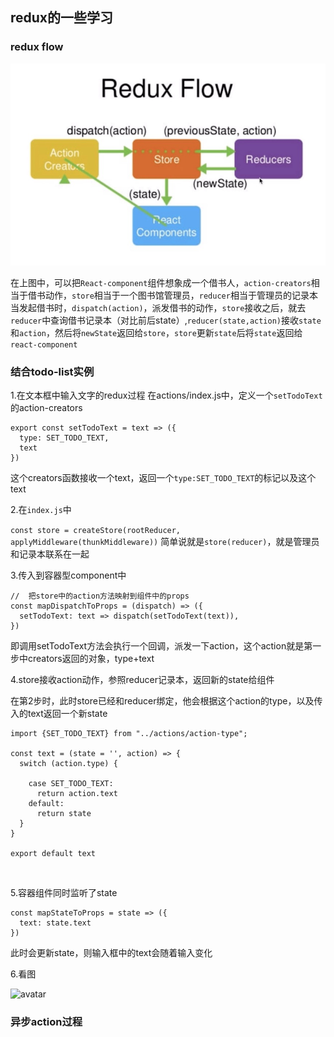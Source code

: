 ## redux的一些学习

### redux flow
![avatar](./public/redux-flow.jpeg)

在上图中，可以把`React-component`组件想象成一个借书人，`action-creators`相当于借书动作，`store`相当于一个图书馆管理员，`reducer`相当于管理员的记录本
当发起借书时，`dispatch(action)`，派发借书的动作，`store`接收之后，就去`reducer`中查询借书记录本（对比前后state）,`reducer(state,action)`接收`state`
和`action`，然后将`newState`返回给`store`，`store`更新`state`后将`state`返回给`react-component`

###  结合todo-list实例
1.在文本框中输入文字的redux过程
在actions/index.js中，定义一个`setTodoText`的action-creators
```
export const setTodoText = text => ({
  type: SET_TODO_TEXT,
  text
})
```
这个creators函数接收一个text，返回一个`type:SET_TODO_TEXT`的标记以及这个text<br/>

2.在`index.js`中

```const store = createStore(rootReducer, applyMiddleware(thunkMiddleware))```
简单说就是```store(reducer)```，就是管理员和记录本联系在一起<br/>

3.传入到容器型component中

```
//  把store中的action方法映射到组件中的props
const mapDispatchToProps = (dispatch) => ({
  setTodoText: text => dispatch(setTodoText(text)),
})
```
即调用setTodoText方法会执行一个回调，派发一下action，这个action就是第一步中creators返回的对象，type+text<br/>

4.store接收action动作，参照reducer记录本，返回新的state给组件

在第2步时，此时store已经和reducer绑定，他会根据这个action的type，以及传入的text返回一个新state

```
import {SET_TODO_TEXT} from "../actions/action-type";

const text = (state = '', action) => {
  switch (action.type) {

    case SET_TODO_TEXT:
      return action.text
    default:
      return state
  }
}

export default text
```
<br/>

5.容器组件同时监听了state

  ```
  const mapStateToProps = state => ({
    text: state.text
  })
  ```
此时会更新state，则输入框中的text会随着输入变化<br/>

6.看图

![avatar](./public/redux-step.jpg)

###  异步action过程
